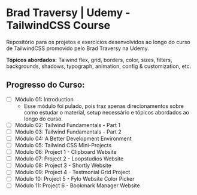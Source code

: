 # Brad Traversy | Udemy - TailwindCSS Course

Repositório para os projetos e exercícios desenvolvidos ao longo do curso de TailwindCSS promovido pelo Brad Traversy na Udemy.

**Tópicos abordados:**
Taiwind flex, grid, borders, color, sizes, filters, backgrounds, shadows, typograph, animation, config & customization, etc.

## Progresso do Curso:

- [ ] Módulo 01: Introduction
  - Esse módulo foi pulado, pois traz apenas direcionamentos sobre como estudar o material, setup necessário e tópicos abordados ao longo do curso.
- [ ] Módulo 02: Tailwind Fundamentals - Part 1
- [ ] Módulo 03: Tailwind Fundamentals - Part 2
- [ ] Módulo 04: A Better Development Environment
- [ ] Módulo 05: Tailwind CSS Mini-Projects
- [ ] Módulo 06: Project 1 - Clipboard Website
- [ ] Módulo 07: Project 2 - Loopstudios Website
- [ ] Módulo 08: Project 3 - Shortly Website
- [ ] Módulo 09: Project 4 - Testmonial Grid Project
- [ ] Módulo 10: Project 5 - Fylo Website Color Picker
- [ ] Módulo 11: Project 6 - Bookmark Manager Website

